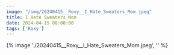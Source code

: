 ```yaml
---
image: "/img/20240415__Roxy__I_Hate_Sweaters_Mom.jpeg"
title: I Hate Sweaters Mom 
date: 2024-04-15 08:00:00
tags: ['Roxy']
---
```

{% image './20240415__Roxy__I_Hate_Sweaters_Mom.jpeg', '' %}